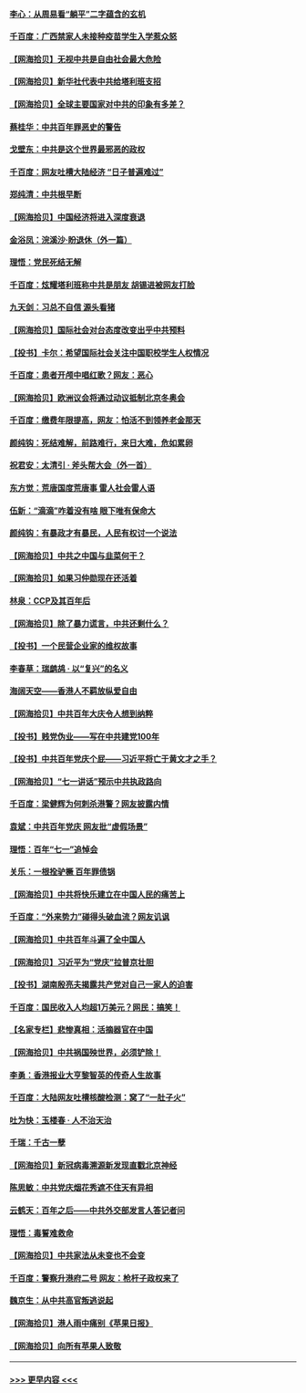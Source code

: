 #### [李心：从周易看“躺平”二字蕴含的玄机](../pages/nsc993/n13091424.md?t=07161001) 
#### [千百度：广西禁家人未接种疫苗学生入学惹众怒](../pages/nsc993/n13090506.md?t=07161001) 
#### [【网海拾贝】无视中共是自由社会最大危险](../pages/nsc993/n13089767.md?t=07161001) 
#### [【网海拾贝】新华社代表中共给塔利班支招](../pages/nsc993/n13087892.md?t=07161001) 
#### [【网海拾贝】全球主要国家对中共的印象有多差？](../pages/nsc993/n13085788.md?t=07161001) 
#### [蔡桂华：中共百年罪恶史的警告](../pages/nsc993/n13085715.md?t=07161001) 
#### [戈壁东：中共是这个世界最邪恶的政权](../pages/nsc993/n13085641.md?t=07161001) 
#### [千百度：网友吐槽大陆经济 “日子普遍难过”](../pages/nsc993/n13085475.md?t=07161001) 
#### [郑纯清：中共根早断](../pages/nsc993/n13084579.md?t=07161001) 
#### [【网海拾贝】中国经济将进入深度衰退](../pages/nsc993/n13082552.md?t=07161001) 
#### [金浴凤：浣溪沙·盼退休（外一篇）](../pages/nsc993/n13081560.md?t=07161001) 
#### [理悟：党民死结无解](../pages/nsc993/n13081552.md?t=07161001) 
#### [千百度：炫耀塔利班称中共是朋友  胡锡进被网友打脸](../pages/nsc993/n13081538.md?t=07161001) 
#### [九天剑：习总不自信 源头看猪](../pages/nsc993/n13081197.md?t=07161001) 
#### [【网海拾贝】国际社会对台态度改变出乎中共预料](../pages/nsc993/n13080968.md?t=07161001) 
#### [【投书】卡尔：希望国际社会关注中国职校学生人权情况](../pages/nsc993/n13080410.md?t=07161001) 
#### [千百度：患者开颅中唱红歌？网友：恶心](../pages/nsc993/n13080377.md?t=07161001) 
#### [【网海拾贝】欧洲议会将通过动议抵制北京冬奥会](../pages/nsc993/n13078156.md?t=07161001) 
#### [千百度：缴费年限提高，网友：怕活不到领养老金那天](../pages/nsc993/n13078088.md?t=07161001) 
#### [颜纯钩：死结难解，前路难行，来日大难，危如累卵](../pages/nsc993/n13077179.md?t=07161001) 
#### [祝君安：太清引 · 斧头帮大会（外一首）](../pages/nsc993/n13077162.md?t=07161001) 
#### [东方觉：荒唐国度荒唐事 雷人社会雷人语](../pages/nsc993/n13075917.md?t=07161001) 
#### [伍新：“滴滴”咋着没有啥 眼下唯有保命大](../pages/nsc993/n13075894.md?t=07161001) 
#### [颜纯钩：有暴政才有暴民，人民有权讨一个说法](../pages/nsc993/n13075734.md?t=07161001) 
#### [【网海拾贝】中共之中国与韭菜何干？](../pages/nsc993/n13075428.md?t=07161001) 
#### [【网海拾贝】如果习仲勋现在还活着](../pages/nsc993/n13073410.md?t=07161001) 
#### [林泉：CCP及其百年后](../pages/nsc993/n13073226.md?t=07161001) 
#### [【网海拾贝】除了暴力谎言，中共还剩什么？](../pages/nsc993/n13071082.md?t=07161001) 
#### [【投书】一个民营企业家的维权故事](../pages/nsc993/n13070932.md?t=07161001) 
#### [李春草：瑞鹧鸪 · 以“复兴”的名义](../pages/nsc993/n13069984.md?t=07161001) 
#### [海阔天空——香港人不羁放纵爱自由](../pages/nsc993/n13069407.md?t=07161001) 
#### [【网海拾贝】中共百年大庆令人想到纳粹](../pages/nsc993/n13068483.md?t=07161001) 
#### [【投书】贱党伪业——写在中共建党100年](../pages/nsc993/n13067843.md?t=07161001) 
#### [【投书】中共百年党庆个屁——习近平将亡于黄文才之手？](../pages/nsc993/n13067425.md?t=07161001) 
#### [【网海拾贝】“七一讲话”预示中共执政路向](../pages/nsc993/n13066434.md?t=07161001) 
#### [千百度：梁健辉为何刺杀港警？网友披露内情](../pages/nsc993/n13066979.md?t=07161001) 
#### [袁斌：中共百年党庆 网友批“虚假场景”](../pages/nsc993/n13066385.md?t=07161001) 
#### [理悟：百年“七一”追悼会](../pages/nsc993/n13066106.md?t=07161001) 
#### [关乐：一根拴驴橛 百年罪债锅](../pages/nsc993/n13066089.md?t=07161001) 
#### [【网海拾贝】中共将快乐建立在中国人民的痛苦上](../pages/nsc993/n13064939.md?t=07161001) 
#### [千百度：“外来势力”碰得头破血流？网友讥讽](../pages/nsc993/n13064878.md?t=07161001) 
#### [【网海拾贝】中共百年斗遍了全中国人](../pages/nsc993/n13060020.md?t=07161001) 
#### [【网海拾贝】习近平为“党庆”拉普京壮胆](../pages/nsc993/n13057781.md?t=07161001) 
#### [【投书】湖南殷亮夫揭露共产党对自己一家人的迫害](../pages/nsc993/n13057744.md?t=07161001) 
#### [千百度：国民收入人均超1万美元？网民：搞笑！](../pages/nsc993/n13057692.md?t=07161001) 
#### [【名家专栏】悲惨真相：活摘器官在中国](../pages/nsc993/n13056611.md?t=07161001) 
#### [【网海拾贝】中共祸国殃世界，必须铲除！](../pages/nsc993/n13056011.md?t=07161001) 
#### [李勇：香港报业大亨黎智英的传奇人生故事](../pages/nsc993/n13055258.md?t=07161001) 
#### [千百度：大陆网友吐槽核酸检测：窝了“一肚子火”](../pages/nsc993/n13055194.md?t=07161001) 
#### [吐为快：玉楼春 · 人不治天治](../pages/nsc993/n13054028.md?t=07161001) 
#### [千瑞：千古一孽](../pages/nsc993/n13054016.md?t=07161001) 
#### [【网海拾贝】新冠病毒溯源新发现直戳北京神经](../pages/nsc993/n13052425.md?t=07161001) 
#### [陈思敏：中共党庆烟花秀遮不住天有异相](../pages/nsc993/n13052020.md?t=07161001) 
#### [云鹤天：百年之后——中共外交部发言人答记者问](../pages/nsc993/n13051604.md?t=07161001) 
#### [理悟：毒誓难救命](../pages/nsc993/n13051601.md?t=07161001) 
#### [【网海拾贝】中共家法从未变也不会变](../pages/nsc993/n13050366.md?t=07161001) 
#### [千百度：警察升港府二号 网友：枪杆子政权来了](../pages/nsc993/n13050261.md?t=07161001) 
#### [魏京生：从中共高官叛逃说起](../pages/nsc993/n13048997.md?t=07161001) 
#### [【网海拾贝】港人雨中痛别《苹果日报》](../pages/nsc993/n13048941.md?t=07161001) 
#### [【网海拾贝】向所有苹果人致敬](../pages/nsc993/n13046795.md?t=07161001) 

----
#### [ >>> 更早内容 <<< ](../indexes/nsc993-earlier.md)
